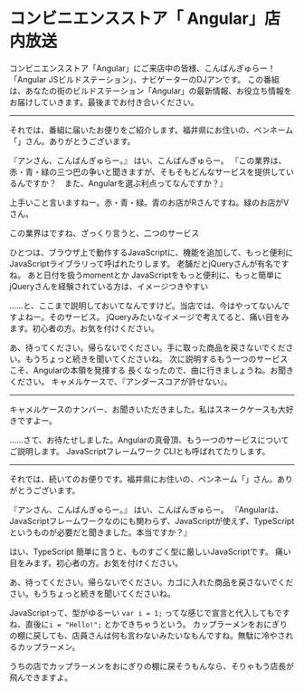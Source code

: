 # コンビニエンスストア「	Angular」店内放送

コンビニエンスストア「Angular」にご来店中の皆様、こんばんぎゅらー！　「Angular JSビルドステーション」、ナビゲーターのDJアンです。
この番組は、あなたの街のビルドステーション「Angular」の最新情報、お役立ち情報をお届けしていきます。最後までお付き合いください。

----

それでは、番組に届いたお便りをご紹介します。福井県にお住いの、ペンネーム「」さん。ありがとうございます。

『アンさん、こんばんぎゅらー。』
はい、こんばんぎゅらー。
『この業界は、赤・青・緑の三つ巴の争いと聞きますが、そもそもどんなサービスを提供しているんですか？　また、Angularを選ぶ利点ってなんですか？』

上手いこと言いますねー。赤・青・緑。青のお店がRさんですね。緑のお店がVさん。

この業界はですね、ざっくり言うと、二つのサービス

ひとつは、ブラウザ上で動作するJavaScriptに、機能を追加して、もっと便利に　JavaScriptライブラリって呼ばれたりします。
老舗だとjQueryさんが有名ですね。
あと日付を扱うmomentとか
JavaScriptをもっと便利に、もっと簡単に
jQueryさんを経験されている方は、イメージつきやすい

……と、ここまで説明しておいてなんですけど。当店では、今はやってないんですよねー。そのサービス。
jQueryみたいなイメージで考えてると、痛い目をみます。初心者の方。お気を付けください。

あ、待ってください。帰らないでください。手に取った商品を戻さないでください。もうちょっと続きを聞いてくださいね。
次に説明するもう一つのサービスこそ、Angularの本領を発揮する
長くなったので、曲に行きましょうね。お聞きください。
キャメルケースで、『アンダースコアが許せない』。

----

キャメルケースのナンバー、お聞きいただきました。私はスネークケースも大好きですよー。

……さて、お待たせしました。Angularの真骨頂、もう一つのサービスについてご説明します。
JavaScriptフレームワーク
CLIとも呼ばれてたりします。

----

それでは、続いてのお便りです。福井県にお住いの、ペンネーム「」さん。ありがとうございます。

『アンさん、こんばんぎゅらー。』
はい、こんばんぎゅらー。
『Angularは、JavaScriptフレームワークなのにも関わらず、JavaScriptが使えず、TypeScriptというものが必要だと聞きました。本当ですか？』

はい、TypeScript
簡単に言うと、ものすごく型に厳しいJavaScriptです。
痛い目をみます。初心者の方。お気を付けください。

あ、待ってください。帰らないでください。カゴに入れた商品を戻さないでください。もうちょっと続きを聞いてくださいね。

JavaScriptって、型がゆるーい
`var i = 1;` ってな感じで宣言と代入してもですね、直後に`i = "Hello!";` とかできちゃうという。
カップラーメンをおにぎりの棚に戻しても、店員さんは何も言わないみたいなもんですね。無駄に冷やされるカップラーメン。

うちの店でカップラーメンをおにぎりの棚に戻そうもんなら、そりゃもう店長が飛んできますよ。
<!--stackedit_data:
eyJoaXN0b3J5IjpbLTI4MTc3MDU5OCwtMjcyMjIzNjg2LC0xMj
cyMzAxODg1LC05MTc1NTMzOTYsLTE1OTA0NDM4MzddfQ==
-->